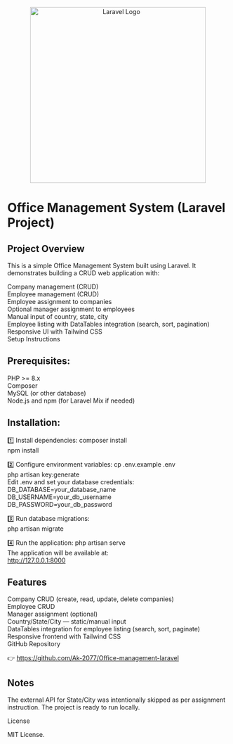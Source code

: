 <p align="center">
  <a href="https://laravel.com" target="_blank">
    <img src="https://raw.githubusercontent.com/laravel/art/master/logo-lockup/5%20SVG/2%20CMYK/1%20Full%20Color/laravel-logolockup-cmyk-red.svg" width="400" alt="Laravel Logo">
  </a>
</p>

 # Office Management System (Laravel Project)

## Project Overview

This is a simple Office Management System built using Laravel.
It demonstrates building a CRUD web application with:

Company management (CRUD) <br>
Employee management (CRUD) <br>
Employee assignment to companies <br>
Optional manager assignment to employees<br>
Manual input of country, state, city <br>
Employee listing with DataTables integration (search, sort, pagination)<br>
Responsive UI with Tailwind CSS<br>
Setup Instructions<br>

## Prerequisites:

PHP >= 8.x <br>
Composer<br>
MySQL (or other database)<br>
Node.js and npm (for Laravel Mix if needed)<br>

## Installation:

1️⃣ Install dependencies:
composer install<br>
npm install<br>

2️⃣ Configure environment variables:
cp .env.example .env<br>
php artisan key:generate<br>
Edit .env and set your database credentials:<br>
DB_DATABASE=your_database_name<br>
DB_USERNAME=your_db_username<br>
DB_PASSWORD=your_db_password<br>

3️⃣ Run database migrations:<br>
php artisan migrate

4️⃣ Run the application:
php artisan serve<br>
The application will be available at:<br>
http://127.0.0.1:8000<br>

## Features

Company CRUD (create, read, update, delete companies)<br>
Employee CRUD<br>
Manager assignment (optional)<br>
Country/State/City — static/manual input<br>
DataTables integration for employee listing (search, sort, paginate)<br>
Responsive frontend with Tailwind CSS<br>
GitHub Repository

👉 https://github.com/Ak-2077/Office-management-laravel

## Notes

The external API for State/City was intentionally skipped as per assignment instruction.
The project is ready to run locally.


License

MIT License.

